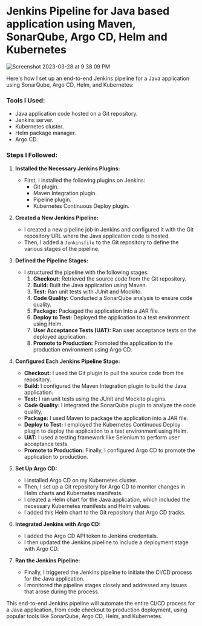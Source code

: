 # Jenkins Pipeline for Java based application using Maven, SonarQube, Argo CD, Helm and Kubernetes

![Screenshot 2023-03-28 at 9 38 09 PM](https://user-images.githubusercontent.com/43399466/228301952-abc02ca2-9942-4a67-8293-f76647b6f9d8.png)


Here's how I set up an end-to-end Jenkins pipeline for a Java application using SonarQube, Argo CD, Helm, and Kubernetes:

### Tools I Used:

- Java application code hosted on a Git repository.
- Jenkins server.
- Kubernetes cluster.
- Helm package manager.
- Argo CD.

### Steps I Followed:

1. **Installed the Necessary Jenkins Plugins:**
   - First, I installed the following plugins on Jenkins:
     - Git plugin.
     - Maven Integration plugin.
     - Pipeline plugin.
     - Kubernetes Continuous Deploy plugin.

2. **Created a New Jenkins Pipeline:**
   - I created a new pipeline job in Jenkins and configured it with the Git repository URL where the Java application code is hosted.
   - Then, I added a `Jenkinsfile` to the Git repository to define the various stages of the pipeline.

3. **Defined the Pipeline Stages:**
   - I structured the pipeline with the following stages:
     1. **Checkout:** Retrieved the source code from the Git repository.
     2. **Build:** Built the Java application using Maven.
     3. **Test:** Ran unit tests with JUnit and Mockito.
     4. **Code Quality:** Conducted a SonarQube analysis to ensure code quality.
     5. **Package:** Packaged the application into a JAR file.
     6. **Deploy to Test:** Deployed the application to a test environment using Helm.
     7. **User Acceptance Tests (UAT):** Ran user acceptance tests on the deployed application.
     8. **Promote to Production:** Promoted the application to the production environment using Argo CD.

4. **Configured Each Jenkins Pipeline Stage:**
   - **Checkout:** I used the Git plugin to pull the source code from the repository.
   - **Build:** I configured the Maven Integration plugin to build the Java application.
   - **Test:** I ran unit tests using the JUnit and Mockito plugins.
   - **Code Quality:** I integrated the SonarQube plugin to analyze the code quality.
   - **Package:** I used Maven to package the application into a JAR file.
   - **Deploy to Test:** I employed the Kubernetes Continuous Deploy plugin to deploy the application to a test environment using Helm.
   - **UAT:** I used a testing framework like Selenium to perform user acceptance tests.
   - **Promote to Production:** Finally, I configured Argo CD to promote the application to production.

5. **Set Up Argo CD:**
   - I installed Argo CD on my Kubernetes cluster.
   - Then, I set up a Git repository for Argo CD to monitor changes in Helm charts and Kubernetes manifests.
   - I created a Helm chart for the Java application, which included the necessary Kubernetes manifests and Helm values.
   - I added this Helm chart to the Git repository that Argo CD tracks.

6. **Integrated Jenkins with Argo CD:**
   - I added the Argo CD API token to Jenkins credentials.
   - I then updated the Jenkins pipeline to include a deployment stage with Argo CD.

7. **Ran the Jenkins Pipeline:**
   - Finally, I triggered the Jenkins pipeline to initiate the CI/CD process for the Java application.
   - I monitored the pipeline stages closely and addressed any issues that arose during the process.

This end-to-end Jenkins pipeline will automate the entire CI/CD process for a Java application, from code checkout to production deployment, using popular tools like SonarQube, Argo CD, Helm, and Kubernetes.
